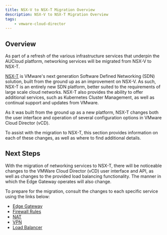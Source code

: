 ```yaml
---
title: NSX-V to NSX-T Migration Overview
description: NSX-V to NSX-T Migration Overview
tags:
    - vmware-cloud-director
---
```


## Overview

As part of a refresh of the various infrastructure services that underpin the AUCloud platform, networking services will be migrated from NSX-V to NSX-T.

[NSX-T](https://www.vmware.com/content/dam/digitalmarketing/vmware/en/pdf/products/nsx/vmware-nsx-datasheet.pdf) is VMware's next generation Software Defined Networking (SDN) solution, built from the ground up as an improvement on NSX-V. As such, NSX-T is an entirely new SDN platform, better suited to the requirements of large scale cloud networks. NSX-T also provides the ability to offer additional services, such as Kubernetes Cluster Management, as well as continual support and updates from VMware.

As it was built from the ground up as a new platform, NSX-T changes both the user interface and operation of several configuration options in VMware Cloud Director (vCD).

To assist with the migration to NSX-T, this section provides information on each of these changes, as well as where to find additional details.

## Next Steps

With the migration of networking services to NSX-T, there will be noticeable changes to the VMWare Cloud Director (vCD) user interface and API, as well as changes to the provided load balancing functionality. The manner in which the Edge Gateway operates will also change.

To prepare for the migration, consult the changes to each specific service using the links below:

- [Edge Gateway](./edge_gateway.md)
- [Firewall Rules](./firewall_rules.md)
- [NAT](./nat.md)
- [VPN](./VPN.md)
- [Load Balancer](./load_balancer.md)
